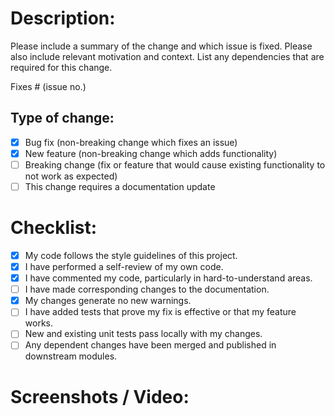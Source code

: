 # Description:

Please include a summary of the change and which issue is fixed. Please also include relevant motivation and context. List any dependencies that are required for this change.

Fixes # (issue no.)

<!---give the issue number you fixed----->

## Type of change:

<!----Please delete options that are not relevant.And in order to tick the check box just but x inside them for example [x] like this----->

-   [x] Bug fix (non-breaking change which fixes an issue)
-   [x] New feature (non-breaking change which adds functionality)
-   [ ] Breaking change (fix or feature that would cause existing functionality to not work as expected)
-   [ ] This change requires a documentation update

# Checklist:

<!----Please delete options that are not relevant.And in order to tick the check box just but x inside them for example [x] like this----->

-   [x] My code follows the style guidelines of this project.
-   [x] I have performed a self-review of my own code.
-   [x] I have commented my code, particularly in hard-to-understand areas.
-   [ ] I have made corresponding changes to the documentation.
-   [x] My changes generate no new warnings.
-   [ ] I have added tests that prove my fix is effective or that my feature works.
-   [ ] New and existing unit tests pass locally with my changes.
-   [ ] Any dependent changes have been merged and published in downstream modules.

# Screenshots / Video:
